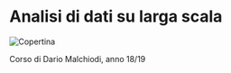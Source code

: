 # Analisi di dati su larga scala

![Copertina](https://github.com/LucaCappelletti94/various-notes/blob/master/Unimi/Analisi%20di%20dati%20su%20larga%20scala/analisi-di-dati-su-larga-scala.png?raw=true)

Corso di Dario Malchiodi, anno 18/19

